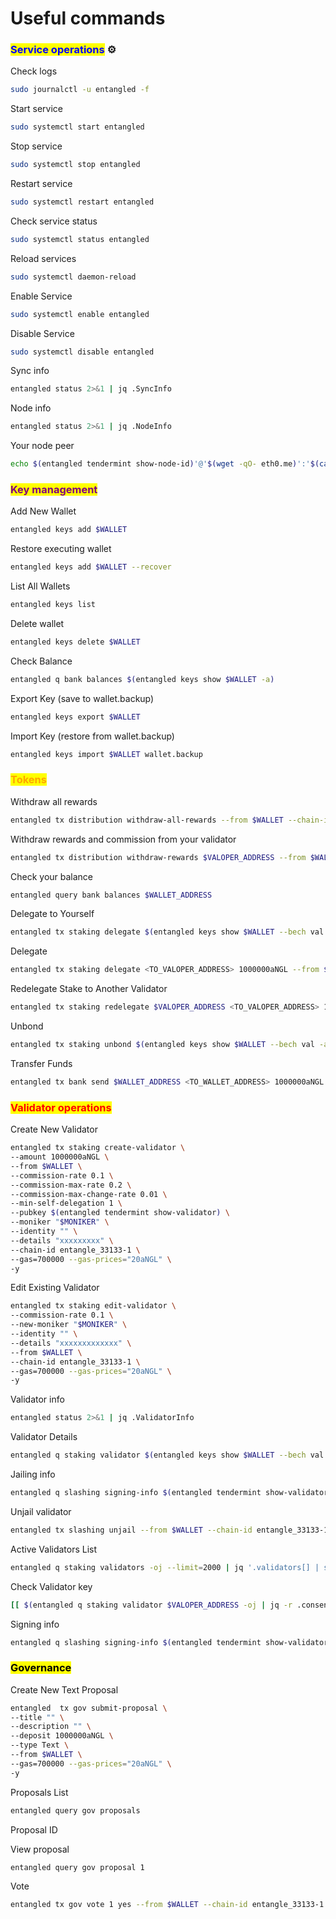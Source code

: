 # Useful commands

### <mark style="color:blue;">Service operations</mark> ⚙️ <a href="#service-operations" id="service-operations"></a>

Check logs

```bash
sudo journalctl -u entangled -f
```

Start service

```bash
sudo systemctl start entangled
```

Stop service

```bash
sudo systemctl stop entangled
```

Restart service

```bash
sudo systemctl restart entangled
```

Check service status

```bash
sudo systemctl status entangled
```

Reload services

```bash
sudo systemctl daemon-reload
```

Enable Service

```bash
sudo systemctl enable entangled
```

Disable Service

```bash
sudo systemctl disable entangled
```

Sync info

```bash
entangled status 2>&1 | jq .SyncInfo
```

Node info

```bash
entangled status 2>&1 | jq .NodeInfo
```

Your node peer

```bash
echo $(entangled tendermint show-node-id)'@'$(wget -qO- eth0.me)':'$(cat $HOME/.entangled/config/config.toml | sed -n '/Address to listen for incoming connection/{n;p;}' | sed 's/.*://; s/".*//')
```

### <mark style="color:purple;">Key management</mark> <a href="#key-management" id="key-management"></a>

Add New Wallet

```bash
entangled keys add $WALLET
```

Restore executing wallet

```bash
entangled keys add $WALLET --recover
```

List All Wallets

```bash
entangled keys list
```

Delete wallet

```bash
entangled keys delete $WALLET
```

Check Balance

```bash
entangled q bank balances $(entangled keys show $WALLET -a)
```

Export Key (save to wallet.backup)

```bash
entangled keys export $WALLET
```

Import Key (restore from wallet.backup)

```bash
entangled keys import $WALLET wallet.backup
```

### <mark style="color:orange;">Tokens</mark> <a href="#tokens" id="tokens"></a>

Withdraw all rewards

```bash
entangled tx distribution withdraw-all-rewards --from $WALLET --chain-id entangle_33133-1 --gas=700000 --gas-prices="20aNGL"
```

Withdraw rewards and commission from your validator

```bash
entangled tx distribution withdraw-rewards $VALOPER_ADDRESS --from $WALLET --commission --chain-id entangle_33133-1 --gas=700000 --gas-prices="20aNGL" -y
```

Check your balance

```bash
entangled query bank balances $WALLET_ADDRESS
```

Delegate to Yourself

```bash
entangled tx staking delegate $(entangled keys show $WALLET --bech val -a) 1000000aNGL --from $WALLET --chain-id entangle_33133-1 --gas=700000 --gas-prices="20aNGL" -y
```

Delegate

```bash
entangled tx staking delegate <TO_VALOPER_ADDRESS> 1000000aNGL --from $WALLET --chain-id entangle_33133-1 --gas=700000 --gas-prices="20aNGL" -y
```

Redelegate Stake to Another Validator

```bash
entangled tx staking redelegate $VALOPER_ADDRESS <TO_VALOPER_ADDRESS> 1000000aNGL --from $WALLET --chain-id entangle_33133-1 --gas=700000 --gas-prices="20aNGL" -y
```

Unbond

```bash
entangled tx staking unbond $(entangled keys show $WALLET --bech val -a) 1000000aNGL --from $WALLET --chain-id entangle_33133-1 --gas=700000 --gas-prices="20aNGL" -y
```

Transfer Funds

```bash
entangled tx bank send $WALLET_ADDRESS <TO_WALLET_ADDRESS> 1000000aNGL --gas=700000 --gas-prices="20aNGL" -y
```

### <mark style="color:red;">Validator operations</mark> <a href="#validator-operations" id="validator-operations"></a>

Create New Validator

```bash
entangled tx staking create-validator \
--amount 1000000aNGL \
--from $WALLET \
--commission-rate 0.1 \
--commission-max-rate 0.2 \
--commission-max-change-rate 0.01 \
--min-self-delegation 1 \
--pubkey $(entangled tendermint show-validator) \
--moniker "$MONIKER" \
--identity "" \
--details "xxxxxxxxx" \
--chain-id entangle_33133-1 \
--gas=700000 --gas-prices="20aNGL" \
-y
```

Edit Existing Validator

```bash
entangled tx staking edit-validator \
--commission-rate 0.1 \
--new-moniker "$MONIKER" \
--identity "" \
--details "xxxxxxxxxxxxx" \
--from $WALLET \
--chain-id entangle_33133-1 \
--gas=700000 --gas-prices="20aNGL" \
-y
```

Validator info

```bash
entangled status 2>&1 | jq .ValidatorInfo
```

Validator Details

```bash
entangled q staking validator $(entangled keys show $WALLET --bech val -a)
```

Jailing info

```bash
entangled q slashing signing-info $(entangled tendermint show-validator)
```

Unjail validator

```bash
entangled tx slashing unjail --from $WALLET --chain-id entangle_33133-1 --gas=700000 --gas-prices="20aNGL" -y
```

Active Validators List

```bash
entangled q staking validators -oj --limit=2000 | jq '.validators[] | select(.status=="BOND_STATUS_BONDED")' | jq -r '(.tokens|tonumber/pow(10; 6)|floor|tostring) + " 	 " + .description.moniker' | sort -gr | nl
```

Check Validator key

```bash
[[ $(entangled q staking validator $VALOPER_ADDRESS -oj | jq -r .consensus_pubkey.key) = $(entangled status | jq -r .ValidatorInfo.PubKey.value) ]] && echo -e "Your key status is ok" || echo -e "Your key status is error"
```

Signing info

```bash
entangled q slashing signing-info $(entangled tendermint show-validator)
```

### <mark style="background-color:yellow;">Governance</mark> <a href="#governance" id="governance"></a>

Create New Text Proposal

```bash
entangled  tx gov submit-proposal \
--title "" \
--description "" \
--deposit 1000000aNGL \
--type Text \
--from $WALLET \
--gas=700000 --gas-prices="20aNGL" \
-y 
```

Proposals List

```bash
entangled query gov proposals
```

Proposal ID

View proposal

```bash
entangled query gov proposal 1
```

Vote

```bash
entangled tx gov vote 1 yes --from $WALLET --chain-id entangle_33133-1  --gas=700000 --gas-prices="20aNGL" -y
```
